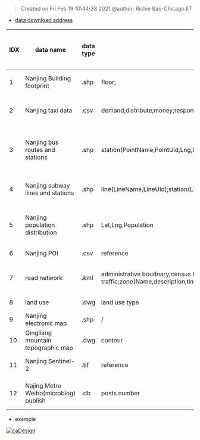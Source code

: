 > Created on Fri Feb 19 10\44\38 2021 @author: Richie Bao-Chicago.IIT

* [data download address](https://github.com/richieBao/guide_to_digitalDesign_of_LAUPArhi_knowledgeStruc/tree/main/data/GIS)

| IDX | data name                             | data type | data fields                                                                                                                                                     | data acquisition time(a)/or upload time(u) | data source(s)/or download address(d) | corresponding file name                                     | note                 | visibility |
|-----|---------------------------------------|-----------|-----------------------------------------------------------------------------------------------------------------------------------------------------------------|--------------------------------------------|---------------------------------------|-------------------------------------------------------------|----------------------|------------|
| 1   | Nanjing Building footprint            | .shp      | floor;                                                                                                                                                          | 2020-07-27                                 | CSDN                                  | Nanjing Building footprint Data                             |                      | public     |
| 2   | Nanjing taxi data                     | .csv      | demand;distribute;money;response;satisfy(hour,longitude,latitude,value)                                                                                         | 2016-04-06 to 2016-04-12                   | CSDN                                  | Nanjing taxi data in 2016                                   |                      | public     |
| 3   | Nanjing bus routes and stations       | .shp      | station(PointName,PointUid,Lng,Lat,LineName,LineUid);routes(LineName,LineUid,StartTime,EndTime,WorkTimeDe,StepTimeDe,Direction,Price)                           | 2020-12                                    | CSDN                                  | SHP data of Nanjing bus route and stations in December 2020 |                      | public     |
| 4   | Nanjing subway lines and stations     | .shp      | line(LineName,LineUid);station(LineName,LineUid)                                                                                                                | 2020                                       | CSDN                                  | SHP of Nanjing subway station and line on 2020              |                      | public     |
| 5   | Nanjing population distribution       | .shp      | Lat,Lng,Population                                                                                                                                              | 2020                                       | CSDN                                  | SHP of population distribution in Nanjing in 2020           |                      | public     |
| 6   | Nanjing POI                           | .csv      | reference                                                                                                                                                       | 2019-12                                    | CSDN                                  | Nanjing POI 201912                                          |                      | public     |
| 7   | road network                          | .kml      | administrative boudnary;census boundaries;arterial traffic;zone(Name,description,timestamp,begin,end,altitudeMode,tessellate,extrude,visibility,drawOrder,icon) | 7/16/2019                                  | CSDN                                  | road Network Data OF Nanjing On 20190716                    |                      | public     |
| 8   | land use                              | .dwg      | land use type                                                                                                                                                   | null                                       | CSDN                                  | Topographic map of Nanjing                                  |                      | public     |
| 9   | Nanjing electronic map                | .shp      | /                                                                                                                                                               | 2014                                       | CSDN                                  | Nanjing Electronic Map                                      | not recommended      | public     |
| 10  | Qingliang mountain topographic map    | .dwg      | contour                                                                                                                                                         | 2021                                       | workshop                              | Topo plan                                                   | lack of elevation    | privite    |
| 11  | Nanjing Sentinel-2                    | .tif      | reference                                                                                                                                                       | 2021                                       | Copernicus Open Access Hub            | /                                                           | download by yourself | public     |
| 12  | Najing Metro Weibo(microblog) publish | .db       | posts number                                                                                                                                                    | 2016-04-16 to 2018-08-16                   | GitHub                                | Najing Metro Weibo publish                                  |                      | public     |


* example

<a href=""><img src="./workshop-LA-UP_IIT/imgs/data_screenCapture.png" height='auto' width='auto' title="caDesign"></a>  